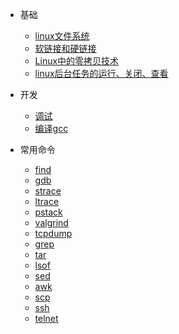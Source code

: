 - 基础

  - [linux文件系统](content/linux_filesystem.md)
  - [软链接和硬链接](content/softlink_hardlink.md)
  - [Linux中的零拷贝技术](content/linux_zero_copy.md)
  - [linux后台任务的运行、关闭、查看](content/linux_bg_jobs_manage.md)

- 开发

  - [调试](content/debug.md)
  - [编译gcc](command/gcc.md)

- 常用命令

  - [find](command/find.md)
  - [gdb](command/gdb.md)
  - [strace](command/strace.md)
  - [ltrace](command/ltrace.md)
  - [pstack](command/pstack.md)
  - [valgrind](command/valgrind.md)
  - [tcpdump](command/tcpdump.md)
  - [grep](command/grep.md)
  - [tar](command/tar.md)
  - [lsof](command/lsof.md)
  - [sed](command/sed.md)
  - [awk](command/awk.md)
  - [scp](command/scp.md)
  - [ssh](command/ssh.md)
  - [telnet](command/telnet.md)

